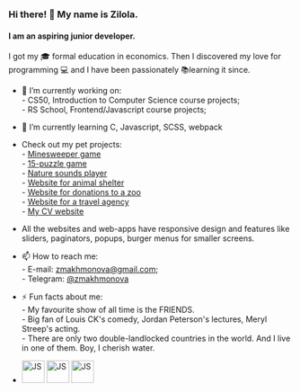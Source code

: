 ### Hi there! 👋 My name is Zilola.
#### I am an aspiring junior developer.
I got my :mortar_board: formal education in economics. Then I discovered my love for programming :computer: and I have been passionately :books:learning it since.

- :blue_book: I’m currently working on: </br>
         - CS50, Introduction to Computer Science course projects;</br>
         - RS School, Frontend/Javascript course projects; </br>

- 🌱 I’m currently learning C, Javascript, SCSS, webpack 

- Check out my pet projects:</br>
         - [Minesweeper game](https://zilola08.github.io/minesweeper/dist/main.html) </br>
         - [15-puzzle game](https://zilola08.github.io/fifteen-puzzle-game) </br>
         - [Nature sounds player](https://zilola08.github.io/nature-sounds/)</br>
         - [Website for animal shelter](https://zilola08.github.io/shelter/main.html)</br>
         - [Website for donations to a zoo](https://zilola08.github.io/online-zoo/pages/main/)</br>
         - [Website for a travel agency](https://zilola08.github.io/travel/)</br>
         - [My CV website](https://zilola08.github.io/CV-Zilola-Makhmonova/)
         
* All the websites and web-apps have responsive design and features like sliders, paginators, popups, burger menus for smaller screens.</br>

- 📫 How to reach me: </br>
         - E-mail: zmakhmonova@gmail.com;</br>
         - Telegram: [@zmakhmonova](https://t.me/zmakhmonova) </br>

- ⚡ Fun facts about me: </br>
         - My favourite show of all time is the FRIENDS.</br>
         - Big fan of Louis CK's comedy, Jordan Peterson's lectures, Meryl Streep's acting. </br>
         - There are only two double-landlocked countries in the world. And I live in one of them. Boy, I cherish water.</br>

         
- <img src='https://user-images.githubusercontent.com/44432264/223957461-e78203f8-0069-41c1-99ce-99abae8eecba.png' alt='JS' height='40px' width='40px'> <img src='https://user-images.githubusercontent.com/44432264/223958844-d269b792-1d6d-4fc6-9e59-94c1e0b06990.png' alt='JS' height='40px' width='40px'> <img src='https://user-images.githubusercontent.com/44432264/223959125-e32d9f83-518c-48bd-ad86-559f5851a2ae.png' alt='JS' height='40px' width='40px'> 


